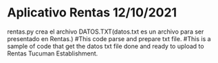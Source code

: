 # Aplicativo Rentas 12/10/2021
rentas.py crea el archivo DATOS.TXT(datos.txt es un archivo para ser presentado en Rentas.)
#This code parse and prepare txt file.
#This is a sample of code that get the datos txt file done and ready to upload to Rentas Tucuman Establishment.
